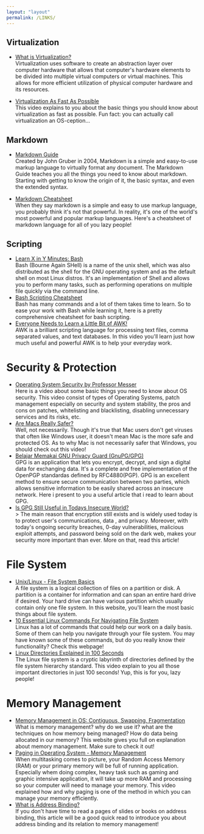 ```yaml
---
layout: "layout"
permalink: /LINKS/
---
```

## Virtualization
- [What is Virtualization?](https://www.ibm.com/cloud/learn/virtualization-a-complete-guide)<br>
Virtualization uses software to create an abstraction layer over computer 
hardware that allows that computer's hardware elements to be divided into 
multiple virtual computers or virtual machines. This allows for more 
efficient utilization of physical computer hardware and its resources.

- [Virtualization As Fast As Possible](https://www.youtube.com/watch?v=XItj08D5KPk&ab_channel=Techquickie)<br>
This video explains to you about the basic things you should know about
virtualization as fast as possible. Fun fact: you can actually call 
virtualization an OS-ception...

## Markdown
- [Markdown Guide](https://www.markdownguide.org/)<br>
Created by John Gruber in 2004, Markdown is a simple and easy-to-use markup 
language to virtually format any document. The Markdown Guide teaches you all 
the things you need to know about markdown. Starting with getting to know the 
origin of it, the basic syntax, and even the extended syntax. 

- [Markdown Cheatsheet](https://github.com/adam-p/markdown-here/wiki/Markdown-Cheatsheet)<br>
When they say markdown is a simple and easy to use markup language, you 
probably think it's not that powerful. In reality, it's one of the world's most 
powerful and popular markup languages. Here's a cheatsheet of markdown language 
for all of you lazy people!

## Scripting
- [Learn X in Y Minutes: Bash](https://learnxinyminutes.com/docs/bash/)<br>
Bash (Bourne Again SHell) is a name of the unix shell, 
which was also distributed as the shell for the GNU operating system and 
as the default shell on most Linux distros. It's an implementation of Shell and allows you
 to perform many tasks, such as performing operations on multiple file quickly via 
the command line.
- [Bash Scripting Cheatsheet](https://devhints.io/bash)<br>
Bash has many commands and a lot of them takes time to learn. So to ease your work with 
Bash while learning it, here is a pretty comprehensive cheatsheet for bash scripting.
- [Everyone Needs to Learn a Little Bit of AWK!](https://www.youtube.com/watch?v=jJ02kEETw70&list=PLnAWK3S-acHImBbPLscsnlQMrdlXBz5PY&index=73&ab_channel=GaryExplains)<br>
AWK is a brilliant scripting language for processing text files, comma separated values, and text databases.
In this video you'll learn just how much useful and powerful AWK is to help your everyday work.

# Security & Protection
- [Operating System Security by Professor Messer](https://www.youtube.com/watch?v=fAhvVqw_dus&ab_channel=ProfessorMesser)<br>
Here is a video about some basic things you need to know about OS security. This video consist of types of Operating 
Systems, patch management especially on security and system stability, the pros and cons on patches, whitelisting and 
blacklisting, disabling unnecessary services and its risks, etc.
- [Are Macs Really Safer?](https://www.youtube.com/watch?v=-PIPMndlTqA&ab_channel=Techquickie)<br>
Well, not necessarily. Though it's true that Mac users don't get viruses that often like Windows user, it doesn't 
mean Mac is the more safe and protected OS. As to why Mac is not necessarily safer that Windows, you should check
out this video!
- [Belajar Memakai GNU Privacy Guard (GnuPG/GPG)](https://medium.com/kode-dan-kodean/belajar-memakai-gnu-privacy-guard-gnupg-gpg-3944e19dba91)<br>
GPG is an application that lets you encrypt, decrypt, and sign a digital data for exchanging data.
It's a complete and free implementation of the OpenPGP standardas defined by RFC4880(PGP).
GPG is an excellent method to ensure secure communication between two parties, which allows sensitive information 
to be easily shared across an insecure network. Here i present to you a useful article that i read to learn about GPG.
- [Is GPG Still Useful in Todays Insecure World?](https://www.liquidweb.com/kb/is-gpg-still-useful-in-todays-insecure-world/)<br>>
The main reason that encryption still exists and is widely used today is to protect user's communications, data , and 
privacy. Moreover, with today's ongoing security breaches, 0-day vulnerabilities, malicious exploit attempts, and 
password being sold on the dark web, makes your security more important than ever. More on that, read this article!

# File System
- [Unix/Linux - File System Basics](https://www.tutorialspoint.com/unix/unix-file-system.htm)<br>
A file system is a logical collection of files on a partition or disk. A partition is a container for 
information and can span an entire hard drive if desired. Your hard drive can have various partition 
which usually contain only one file system. In this website, you'll learn the most basic things 
about file system.
- [10 Essential Linux Commands For Navigating File System](https://www.lifewire.com/linux-commands-for-navigating-file-system-4027320)<br>
Linux has a lot of commands that could help our work on a daily basis. Some of them can help you 
navigate through your file system. You may have known some of these commands, but do you really know their functionality? 
Check this webpage!
- [Linux Directories Explained in 100 Seconds](https://www.youtube.com/watch?v=42iQKuQodW4&ab_channel=Fireship)<br>
The Linux file system is a cryptic labyrinth of directories defined by the file system hierarchy standard. 
This video explain to you all those important directories in just 100 seconds! Yup, this is for you, 
lazy people!

# Memory Management
- [Memory Management in OS: Contiguous, Swapping, Fragmentation](https://www.guru99.com/os-memory-management.html)<br>
What is memory management? why do we use it? what are the techniques on how memory being managed? How do data being 
allocated in our memory? This website gives you full on explanation about memory management. Make sure to check it 
out!
- [Paging in Operating System - Memory Management](https://www.youtube.com/watch?v=pJ6qrCB8pDw&ab_channel=SimpleSnippets)<br>
When multitasking comes to picture, your Random Access Memory (RAM) or your primary memory will be full of running 
application. Especially whem doing complex, heavy task such as gaming and graphic intensive application, it will 
take up more RAM and processing so your computer will need to manage your memory. This video explained how and why 
paging is one of the method in which you can manage your memory efficiently.
- [What is Address Binding?](https://www.techwalla.com/articles/what-is-address-binding)<br>
If you don't have time to read a pages of slides or books on address binding, this article will be a good quick read 
to introduce you about address binding and its relation to memory management!
